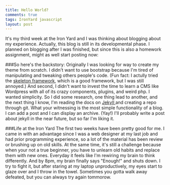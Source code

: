 ```yaml
---
title: Hello World?
comments: true
tags: IronYard javascript
layout: post
---
```


It's my third week at the Iron Yard and I was thinking about blogging about my experience. Actually, this blog is still in its developmental phase. I planned on blogging after I was finished, but since this is also a homework assignment, might as well start posting now:

###So here's the backstory:
Originally I was looking for way to create my theme from scratch. I didn't want to use bootstrap because I'm tired of manipulating and tweaking others people's code. (Fun fact: I actully tried the <a href="http://getskeleton.com/">skeleton framework</a>, which is a good framework, but I was still annoyed.) And second, I didn't want to invest the time to learn a CMS like Wordpress with all of its crazy components, plugins, and weird php. I wanted simplicity. So I did some research, one thing lead to another, and the next thing I know, I'm reading the docs on <a href="http://jekyllrb.com/docs/structure/">Jekyll </a>and creating a repo through git. What your witnessing is the most simple functionality of a blog. I can add a post and I can display an archive. (Yay!) I'll probably write a post about jekyll in the near future, but so far I'm liking it.

###Life at the Iron Yard
The first two weeks have been pretty good for me. I came in with an advantage since I was a web designer at my last job and had prior programming experience, so a lot of the material has been review or brushing up on old skills. At the same time, it's still a challenge because when your not a true beginner, you have to unlearn old habits and replace them with new ones. Everyday it feels like I'm rewiring my brain to think differently. And by 8pm, my brain finally says "Enough!" and shuts down. I try to fight it, but after staring at my laptop unproductively, my eyes start to glaze over and I throw in the towel. Sometimes you gotta walk away defeated, but you can always try again tommorow. 


